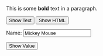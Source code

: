 <!DOCTYPE html>
<html lang="en">
<head>
    <meta charset="UTF-8">
    <meta name="viewport" content="width=device-width, initial-scale=1.0">
    <title>Jquery</title>
    <script src="https://ajax.googleapis.com/ajax/libs/jquery/3.5.1/jquery.min.js"></script>
    <script>
        $(document).ready(function(){
        $("#btn1").click(function(){
        alert("Text: " + $("#paraph").text()); });
        $("#btn2").click(function(){
        alert("HTML: " + $("#paraph").html()); });
        });
        $(document).ready(function(){
        $("#btn3").click(function(){
        alert("Value: " + $("#name").val());
        });
    });
    </script>
</head>
<body>
    <p id="paraph">This is some <b>bold</b> text in a paragraph.</p>
    <button id="btn1">Show Text</button>
    <button id="btn2">Show HTML</button>
    <p>Name: <input type="text" id="name" value="Mickey Mouse"></p>
    <button id="btn3">Show Value</button>
    </body></html>
